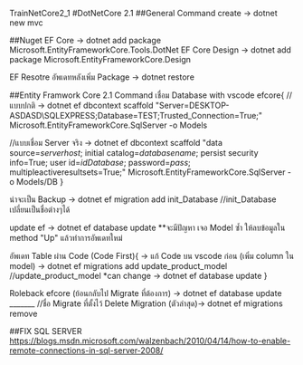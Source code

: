 TrainNetCore2_1
#DotNetCore 2.1 
##General Command 
create -> dotnet new mvc
 
##Nuget 
EF Core -> dotnet add package Microsoft.EntityFrameworkCore.Tools.DotNet 
EF Core Design -> dotnet add package Microsoft.EntityFrameworkCore.Design 
 
EF Resotre อัพเดทหลังเพิ่ม Package -> dotnet restore 
 
##Entity Framwork Core 2.1 Command 
เชื่อม Database with vscode efcore{ 
//แบบปกติ 
-> dotnet ef dbcontext scaffold "Server=DESKTOP-ASDASD\SQLEXPRESS;Database=TEST;Trusted_Connection=True;" Microsoft.EntityFrameworkCore.SqlServer -o Models 
 
//แบบเชื่อม Server จริง 
-> dotnet ef dbcontext scaffold "data source=_serverhost_; initial catalog=_databasename_; persist security info=True; user id=_idDatabase_; password=_pass_; multipleactiveresultsets=True;" Microsoft.EntityFrameworkCore.SqlServer -o Models/DB 
} 
 
น่าจะเป็น Backup -> dotnet ef migration add init_Database //init_Database เปลี่ยนเป็นชื่อต่างๆได้ 
 
update ef -> dotnet ef database update 
**จะมีปัญหา เจอ Model ซ้ำ ให้ลบข้อมูลใน method "Up" แล้วทำการอัพเดทใหม่ 
 
อัพเดท Table ผ่าน Code (Code First){ 
-> แก้ Code บน vscode ก่อน (เพิ่ม column ใน model) 
-> dotnet ef migrations add update_product_model //update_product_model *can change 
-> dotnet ef database update 
} 
 
Roleback efcore (ย้อนกลับไป Migrate ที่ต้องการ) -> dotnet ef database update _______ //ชื่อ Migrate ที่ตั้งไว้ 
Delete Migration (ตัวล่าสุด)-> dotnet ef migrations remove

##FIX SQL SERVER
https://blogs.msdn.microsoft.com/walzenbach/2010/04/14/how-to-enable-remote-connections-in-sql-server-2008/
